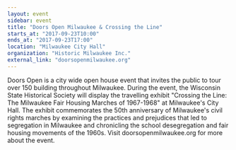 ```yaml
---
layout: event
sidebar: event
title: "Doors Open Milwaukee & Crossing the Line"
starts_at: "2017-09-23T10:00"
ends_at: "2017-09-23T17:00"
location: "Milwaukee City Hall"
organization: "Historic Milwaukee Inc."
external_link: "doorsopenmilwaukee.org"
---
```


Doors Open is a city wide open house event that invites the public to tour over 150 building throughout Milwaukee. During the event, the Wisconsin State Historical Society will display the travelling exhibit "Crossing the Line: The Milwaukee Fair Housing Marches of 1967-1968" at Milwaukee's City Hall. The exhibit commemorates the 50th anniversary of Milwaukee's civil rights marches by examining the practices and prejudices that led to segregation in Milwaukee and chronicling the school desegregation and fair housing movements of the 1960s. Visit doorsopenmilwaukee.org for more about the event.
